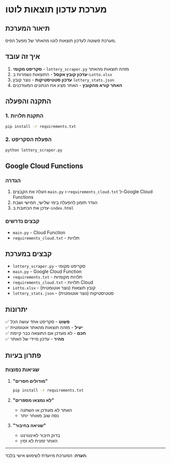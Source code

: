 # מערכת עדכון תוצאות לוטו

## תיאור המערכת

מערכת פשוטה לעדכון תוצאות לוטו מהאתר של מפעל הפיס.

## איך זה עובד

1. **סקריפט מקומי** - `lottery_scraper.py` מזהה תוצאות מהאתר
2. **עדכון קובץ אקסל** - התוצאות נשמרות ב-`Lotto.xlsx`
3. **עדכון סטטיסטיקות** - נוצר קובץ `lottery_stats.json`
4. **האתר קורא מהקובץ** - האתר מציג את הנתונים המעודכנים

## התקנה והפעלה

### 1. התקנת תלויות
```bash
pip install -r requirements.txt
```

### 2. הפעלת הסקריפט
```bash
python lottery_scraper.py
```

## Google Cloud Functions

### הגדרה
1. העלה את הקבצים `main.py` ו-`requirements_cloud.txt` ל-Google Cloud Functions
2. הגדר תזמון להפעלה בימי שלישי, חמישי ושבת
3. עדכן את הכתובת ב-`index.html`

### קבצים נדרשים
- `main.py` - Cloud Function
- `requirements_cloud.txt` - תלויות

## קבצים במערכת

- `lottery_scraper.py` - סקריפט מקומי
- `main.py` - Google Cloud Function
- `requirements.txt` - תלויות מקומיות
- `requirements_cloud.txt` - תלויות Cloud
- `Lotto.xlsx` - קובץ תוצאות (נוצר אוטומטית)
- `lottery_stats.json` - סטטיסטיקות (נוצר אוטומטית)

## יתרונות

✅ **פשוט** - סקריפט אחד עושה הכל  
✅ **יעיל** - מזהה תוצאות מהאתר אוטומטית  
✅ **חכם** - לא מעדכן אם התוצאה כבר קיימת  
✅ **מהיר** - עדכון מיידי של האתר  

## פתרון בעיות

### שגיאות נפוצות

1. **"מודולים חסרים"**
   ```bash
   pip install -r requirements.txt
   ```

2. **"לא נמצאו מספרים"**
   - האתר לא מעודכן או השתנה
   - נסה שוב מאוחר יותר

3. **"שגיאה בחיבור"**
   - בדוק חיבור לאינטרנט
   - האתר זמנית לא זמין

---

**הערה**: המערכת מיועדת לשימוש אישי בלבד.
